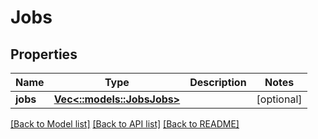 # Jobs

## Properties

Name | Type | Description | Notes
------------ | ------------- | ------------- | -------------
**jobs** | [**Vec<::models::JobsJobs>**](jobs_jobs.md) |  | [optional] 

[[Back to Model list]](../README.md#documentation-for-models) [[Back to API list]](../README.md#documentation-for-api-endpoints) [[Back to README]](../README.md)


